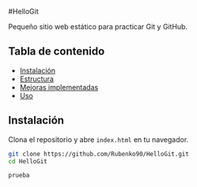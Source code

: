 #HelloGit

Pequeño sitio web estático para practicar Git y GitHub.

## Tabla de contenido
- [Instalación](#instalación)
- [Estructura](#estructura)
- [Mejoras implementadas](#mejoras-implementadas)
- [Uso](#uso)

## Instalación
Clona el repositorio y abre `index.html` en tu navegador.

```bash
git clone https://github.com/Rubenko90/HelloGit.git
cd HelloGit

prueba